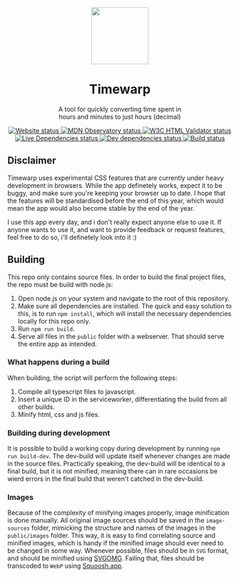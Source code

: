 <p align="center">
  <img src="https://timewarp.atjn.dk/images/logo.svg" width="128px" height="128px" alt>
  <br>
  <h1 align="center">Timewarp</h1>
  <p align="center">A tool for quickly converting time spent in<br>hours and minutes to just hours (decimal)</p>
</p>

<p align="center">
  <a href="https://timewarp.atjn.dk">
    <img src="https://img.shields.io/website?url=https%3A%2F%2Ftimewarp.atjn.dk&label=Website&style=flat-square&logo=netlify" alt="Website status">
  </a>
  <a href="https://observatory.mozilla.org/analyze/timewarp.atjn.dk">
    <img src="https://img.shields.io/mozilla-observatory/grade/timewarp.atjn.dk?publish&label=Observatory&style=flat-square&logo=mozilla" alt="MDN Observatory status">
  </a>
  <a href="https://validator.nu/?doc=https%3A%2F%2Ftimewarp.atjn.dk&parser=html">
    <img src="https://img.shields.io/w3c-validation/html?label=HTML&targetUrl=https%3A%2F%2Ftimewarp.atjn.dk&style=flat-square&logo=w3c" alt="W3C HTML Validator status">
  </a>
  <br>
  <a href="https://david-dm.org/atjn/timewarp">
    <img src="https://img.shields.io/david/atjn/timewarp.svg?style=flat-square&label=Live%20Dependencies" alt="Live Dependencies status">
  </a>
  <a href="https://david-dm.org/atjn/timewarp?type=dev">
    <img src="https://img.shields.io/david/dev/atjn/timewarp?style=flat-square&label=Dev%20Dependencies" alt="Dev dependencies status">
  </a>
  <a href="https://app.netlify.com/sites/timewarp/deploys">
    <img src="https://img.shields.io/netlify/5bf06725-c9f2-478d-979e-598116ad3e4c?label=Build&logo=netlify&style=flat-square" alt="Build status">
  </a>
</p>

## Disclaimer
Timewarp uses experimental CSS features that are currently under heavy development in browsers. While the app definetely works, expect it to be buggy, and make sure you're keeping your browser up to date. I hope that the features will be standardised before the end of this year, which would mean the app would also become stable by the end of the year.

I use this app every day, and i don't really expect anyone else to use it. If anyone wants to use it, and want to provide feedback or request features, feel free to do so, i'll definetely look into it :)

## Building
This repo only contains source files. In order to build the final project files, the repo must be build with node.js:
1. Open node.js on your system and navigate to the root of this repository.
2. Make sure all dependencies are installed. The quick and easy solution to this, is to run `npm install`, which will install the necessary dependencies locally for this repo only.
3. Run `npm run build`.
4. Serve all files in the `public` folder with a webserver. That should serve the entire app as intended.

### What happens during a build
When building, the script will perform the following steps:
1. Compile all typescript files to javascript.
2. Insert a unique ID in the serviceworker, differentiating the build from all other builds.
3. Minify html, css and js files.

### Building during development
It is possible to build a working copy during development by running `npm run build-dev`. The dev-build will update itself whenever changes are made in the source files. Practically speaking, the dev-build will be identical to a final build, but it is not minified, meaning there can in rare occasions be wierd errors in the final build that weren't catched in the dev-build.

### Images
Because of the complexity of minifying images properly, image minification is done manually. All original image sources should be saved in the `image-sources` folder, mimicking the structure and names of the images in the `public/images` folder. This way, it is easy to find correlating source and minified images, which is handy if the minified image should ever need to be changed in some way.
Whenever possible, files should be in `SVG` format, and should be minified using [SVGOMG](https://jakearchibald.github.io/svgomg/).
Failing that, files should be transcoded to `WebP` using [Squoosh.app](https://squoosh.app).
